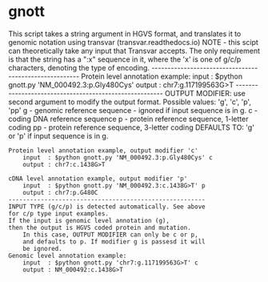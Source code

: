 # gnott
This script takes a string argument in HGVS format, and translates it to genomic notation using transvar (transvar.readthedocs.io)
    NOTE - this scipt can theoretically take any input that
           Transvar accepts. The only requirement is that
           the string has a ":x" sequence in it, where the
           'x' is one of g/c/p characters, denoting the
           type of encoding.
    -------------------------------------------------------
    Protein level annotation example:
        input  : $python gnott.py 'NM_000492.3:p.Gly480Cys'
        output : chr7:g.117199563G>T
    -------------------------------------------------------
    OUTPUT MODIFIER: use second argument to modify the output format.
        Possible values: 'g', 'c', 'p', 'pp'
            g  - genomic reference sequence
               - ignored if input sequence is in g.
            c  - coding DNA reference sequence
            p  - protein reference sequence, 1-letter coding
            pp - protein reference sequence, 3-letter coding
            DEFAULTS TO: 'g' or 'p' if input sequence is in g.

    Protein level annotation example, output modifier 'c'
        input  : $python gnott.py 'NM_000492.3:p.Gly480Cys' c
        output : chr7:c.1438G>T

    cDNA level annotation example, output modifier 'p'
        input  : $python gnott.py 'NM_000492.3:c.1438G>T' p
        output : chr7:p.G480C
    -------------------------------------------------------
    INPUT TYPE (g/c/p) is detected automatically. See above
    for c/p type input examples.
    If the input is genomic level annotation (g),
    then the output is HGVS coded protein and mutation.
        In this case, OUTPUT MODIFIER can only be c or p,
        and defaults to p. If modifier g is passesd it will
        be ignored.
    Genomic level annotation example:
        input  : $python gnott.py 'chr7:g.117199563G>T' c
        output : NM_000492:c.1438G>T
